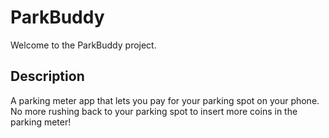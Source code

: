 # ParkBuddy

Welcome to the ParkBuddy project.

## Description

A parking meter app that lets you pay for your parking spot on your phone. No more rushing back to your parking spot to insert more coins in the parking meter!
